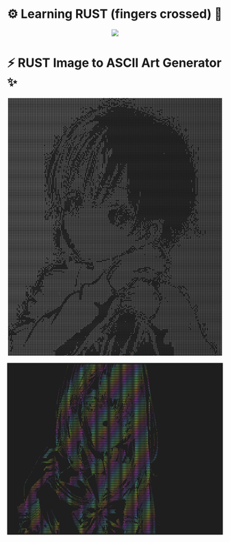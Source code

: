 # ⚙️ Learning RUST (fingers crossed) 🚀

<p align=center>
<img src="https://media.tenor.com/JIS_KDKKsgYAAAAd/guaton-computadora.gif">
</p>

# ⚡ RUST Image to ASCII Art Generator ✨
<p align=center>
  <img height="600" width="500" src="https://raw.githubusercontent.com/PythonHacker24/rust-development/main/image_on_terminal/src/images/terminal_image.png">
</p>

<p align=center>
  <img height="400" width="700" src="https://github.com/PythonHacker24/rust-development/blob/main/image_on_terminal/src/images/Screenshot%202023-10-17%20at%2019.32.23.png?raw=true">
</p>
